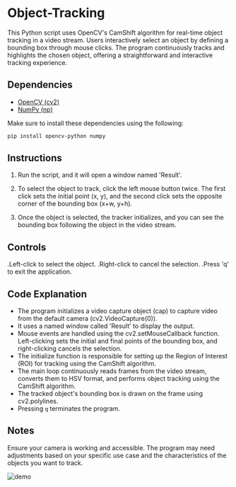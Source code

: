 # Object-Tracking
This Python script uses OpenCV's CamShift algorithm for real-time object tracking in a video stream. Users interactively select an object by defining a bounding box through mouse clicks. The program continuously tracks and highlights the chosen object, offering a straightforward and interactive tracking experience.

## Dependencies
- [OpenCV (cv2)](https://opencv.org/)
- [NumPy (np)](https://numpy.org/)

Make sure to install these dependencies using the following:
```bash
pip install opencv-python numpy
```

## Instructions

1. Run the script, and it will open a window named 'Result'.

2. To select the object to track, click the left mouse button twice. The first click sets the initial point (x, y), and the second  click sets the opposite corner of the bounding box (x+w, y+h).

3. Once the object is selected, the tracker initializes, and you can see the bounding box following the object in the video stream.



## Controls

.Left-click to select the object.
.Right-click to cancel the selection.
.Press 'q' to exit the application.


## Code Explanation

* The program initializes a video capture object (cap) to capture video     from the default camera (cv2.VideoCapture(0)).
* It uses a named window called 'Result' to display the output.
* Mouse events are handled using the cv2.setMouseCallback function. Left-clicking sets the initial and final points of the bounding box, and right-clicking cancels the selection.
* The initialize function is responsible for setting up the Region of Interest (ROI) for tracking using the CamShift algorithm.
* The main loop continuously reads frames from the video stream, converts them to HSV format, and performs object tracking using    the CamShift algorithm.
* The tracked object's bounding box is drawn on the frame using cv2.polylines.
* Pressing `q` terminates the program.


## Notes

Ensure your camera is working and accessible.
The program may need adjustments based on your specific use case and the characteristics of the objects you want to track.

![demo ]([https://private-user-images.githubusercontent.com/143696916/300198279-81e5276d-fe24-4cbb-bf05-e8a146a16e41.gif?jwt=eyJhbGciOiJIUzI1NiIsInR5cCI6IkpXVCJ9.eyJpc3MiOiJnaXRodWIuY29tIiwiYXVkIjoicmF3LmdpdGh1YnVzZXJjb250ZW50LmNvbSIsImtleSI6ImtleTUiLCJleHAiOjE3MDYzNzg2NDYsIm5iZiI6MTcwNjM3ODM0NiwicGF0aCI6Ii8xNDM2OTY5MTYvMzAwMTk4Mjc5LTgxZTUyNzZkLWZlMjQtNGNiYi1iZjA1LWU4YTE0NmExNmU0MS5naWY_WC1BbXotQWxnb3JpdGhtPUFXUzQtSE1BQy1TSEEyNTYmWC1BbXotQ3JlZGVudGlhbD1BS0lBVkNPRFlMU0E1M1BRSzRaQSUyRjIwMjQwMTI3JTJGdXMtZWFzdC0xJTJGczMlMkZhd3M0X3JlcXVlc3QmWC1BbXotRGF0ZT0yMDI0MDEyN1QxNzU5MDZaJlgtQW16LUV4cGlyZXM9MzAwJlgtQW16LVNpZ25hdHVyZT02OTY2NjNmZDhkYmVkMjVmZjg2YThiZDhiODI2Y2QwMzczMTg2NjRlZTJkMjQyMDBjZjdmMTM2NmMyYjJlMGEzJlgtQW16LVNpZ25lZEhlYWRlcnM9aG9zdCZhY3Rvcl9pZD0wJmtleV9pZD0wJnJlcG9faWQ9MCJ9.7htuS_kaX0LM_LV9fhO-8EBcUvi-Osw226OuyA8xSts](https://gist.github.com/netblag/d7d4bb2a96b687a9eb0145639a4a89c7)https://gist.github.com/netblag/d7d4bb2a96b687a9eb0145639a4a89c7)
